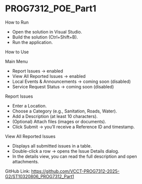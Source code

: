# PROG7312_POE_Part1
How to Run
* Open the solution in Visual Studio.
* Build the solution (Ctrl+Shift+B).
* Run the application.

How to Use

Main Menu
* Report Issues → enabled
* View All Reported Issues → enabled
* Local Events & Announcements → coming soon (disabled)
* Service Request Status → coming soon (disabled)

Report Issues
* Enter a Location.
* Choose a Category (e.g., Sanitation, Roads, Water).
* Add a Description (at least 10 characters).
* (Optional) Attach files (images or documents).
* Click Submit → you’ll receive a Reference ID and timestamp.

View All Reported Issues
* Displays all submitted issues in a table.
* Double-click a row → opens the Issue Details dialog.
* In the details view, you can read the full description and open attachments.

GitHub Link: https://github.com/VCCT-PROG7312-2025-G2/ST10320806_PROG7312_Part1
